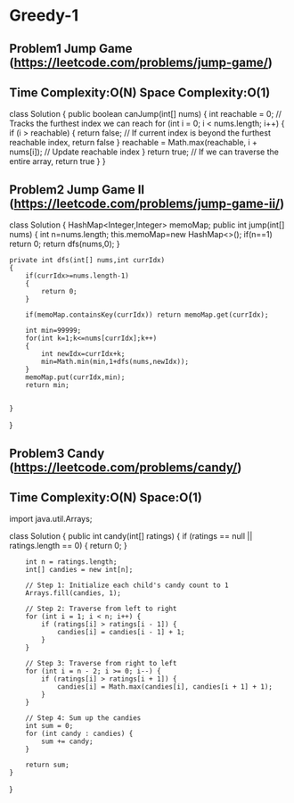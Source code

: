 # Greedy-1

## Problem1 Jump Game (https://leetcode.com/problems/jump-game/)
## Time Complexity:O(N) Space Complexity:O(1)
class Solution {
    public boolean canJump(int[] nums) {
        int reachable = 0; // Tracks the furthest index we can reach
        for (int i = 0; i < nums.length; i++) {
            if (i > reachable) {
                return false; // If current index is beyond the furthest reachable index, return false
            }
            reachable = Math.max(reachable, i + nums[i]); // Update reachable index
        }
        return true; // If we can traverse the entire array, return true
    }
}


           
## Problem2 Jump Game II (https://leetcode.com/problems/jump-game-ii/)
class Solution {
    HashMap<Integer,Integer> memoMap;
    public int jump(int[] nums) {
        int n=nums.length;
        this.memoMap=new HashMap<>();
        if(n==1) return 0;
        return dfs(nums,0);
    }


    private int dfs(int[] nums,int currIdx)
    {
        if(currIdx>=nums.length-1)
        {
            return 0;
        }

        if(memoMap.containsKey(currIdx)) return memoMap.get(currIdx);

        int min=99999;
        for(int k=1;k<=nums[currIdx];k++)
        {
            int newIdx=currIdx+k;
            min=Math.min(min,1+dfs(nums,newIdx));
        }
        memoMap.put(currIdx,min);
        return min;


    }
}

## Problem3 Candy (https://leetcode.com/problems/candy/)
## Time Complexity:O(N) Space:O(1)
import java.util.Arrays;

class Solution {
    public int candy(int[] ratings) {
        if (ratings == null || ratings.length == 0) {
            return 0;
        }

        int n = ratings.length;
        int[] candies = new int[n];
        
        // Step 1: Initialize each child's candy count to 1
        Arrays.fill(candies, 1);

        // Step 2: Traverse from left to right
        for (int i = 1; i < n; i++) {
            if (ratings[i] > ratings[i - 1]) {
                candies[i] = candies[i - 1] + 1;
            }
        }

        // Step 3: Traverse from right to left
        for (int i = n - 2; i >= 0; i--) {
            if (ratings[i] > ratings[i + 1]) {
                candies[i] = Math.max(candies[i], candies[i + 1] + 1);
            }
        }

        // Step 4: Sum up the candies
        int sum = 0;
        for (int candy : candies) {
            sum += candy;
        }

        return sum;
    }
}
